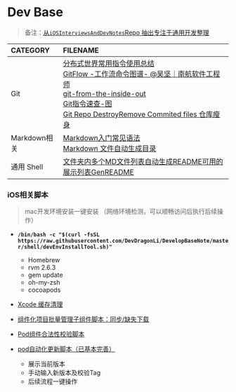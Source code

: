 # Dev Base

> 备注：[从`iOSInterviewsAndDevNotes`Repo 抽出专注于通用开发整理](https://github.com/DevDragonLi/iOSDevNotesAndInterviews)

| CATEGORY | FILENAME |  
|:----|:----|
| Git |[分布式世界常用指令使用总结](./Doc/Git.md)<br>[GitFlow -工作流](./Doc/Gitflow.md)[命令图谱- @吴坚｜南航软件工程师](https://github.com/TeamStuQ/skill-map/blob/master/data/map-Git.md)<br>[git-from-the-inside-out](https://maryrosecook.com/blog/post/git-from-the-inside-out)<br>[Git指令速查-图](images/git-commend.jpg)<br>[Git Repo DestroyRemove Commited files 仓库瘦身](./Doc/git-remove-commited-files.md)|
| Markdown相关 |[Markdown入门常见语法](./Doc/Markdown.md)<br>[Markdown 文件自动生成目录](./Doc/Markdown.md)|
|通用 Shell |[文件夹内多个MD文件列表自动生成README可用的展示列表GenREADME](./shell/READMEList.sh)|

### iOS相关脚本

> mac开发环境安装一键安装 （网络环境检测，可以顺畅访问后执行后续操作）

- **`/bin/bash -c "$(curl -fsSL https://raw.githubusercontent.com/DevDragonLi/DevelopBaseNote/master/shell/devEnvInstallTool.sh)"`**
	- Homebrew
	- rvm 2.6.3 
	- gem update
	- oh-my-zsh
	- cocoapods

- [Xcode 缓存清理](./shell/deleteXCodeCache.sh)
- [组件化项目批量管理子组件脚本：同步/缺失下载](./shell/repoSync.sh)
- [Pod组件合法性校验脚本](./shell/checkpod.sh)
- [pod自动化更新脚本（已基本完善）](./shell/podUpdate.sh)
	- 展示当前版本
	- 手动输入新版本及校验Tag
	- 后续流程一键操作
